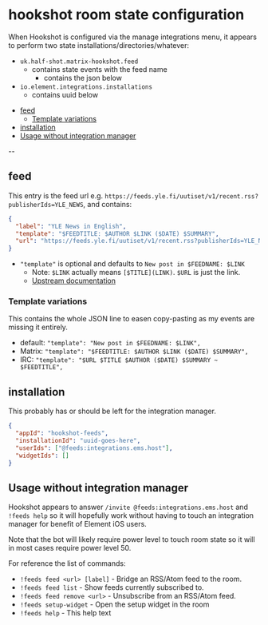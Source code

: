 # hookshot room state configuration

When Hookshot is configured via the manage integrations menu, it appears to
perform two state installations/directories/whatever:

- `uk.half-shot.matrix-hookshot.feed`
  - contains state events with the feed name
    - contains the json below
- `io.element.integrations.installations`
  - contains uuid below

<!-- START doctoc generated TOC please keep comment here to allow auto update -->
<!-- DON'T EDIT THIS SECTION, INSTEAD RE-RUN doctoc TO UPDATE -->

- [feed](#feed)
  - [Template variations](#template-variations)
- [installation](#installation)
- [Usage without integration manager](#usage-without-integration-manager)

<!-- END doctoc generated TOC please keep comment here to allow auto update -->

--

## feed

This entry is the feed url e.g.
`https://feeds.yle.fi/uutiset/v1/recent.rss?publisherIds=YLE_NEWS`, and
contains:

```json
{
  "label": "YLE News in English",
  "template": "$FEEDTITLE: $AUTHOR $LINK ($DATE) $SUMMARY",
  "url": "https://feeds.yle.fi/uutiset/v1/recent.rss?publisherIds=YLE_NEWS"
}
```

- `"template"` is optional and defaults to `New post in $FEEDNAME: $LINK`
  - Note: `$LINK` actually means `[$TITLE](LINK)`. `$URL` is just the link.
  - [Upstream documentation](https://matrix-org.github.io/matrix-hookshot/latest/setup/feeds.html#feed-templates)

### Template variations

This contains the whole JSON line to easen copy-pasting as my events are missing it entirely.

- default: `"template": "New post in $FEEDNAME: $LINK",`
- Matrix: `"template": "$FEEDTITLE: $AUTHOR $LINK ($DATE) $SUMMARY",`
- IRC: `"template": "$URL $TITLE $AUTHOR ($DATE) $SUMMARY ~ $FEEDTITLE",`

## installation

This probably has or should be left for the integration manager.

```json
{
  "appId": "hookshot-feeds",
  "installationId": "uuid-goes-here",
  "userIds": ["@feeds:integrations.ems.host"],
  "widgetIds": []
}
```

## Usage without integration manager

Hookshot appears to answer `/invite @feeds:integrations.ems.host` and
`!feeds help` so it will hopefully work without having to touch an
integration manager for benefit of Element iOS users.

Note that the bot will likely require power level to touch room state so
it will in most cases require power level 50.

For reference the list of commands:

- `!feeds feed <url> [label]` - Bridge an RSS/Atom feed to the room.
- `!feeds feed list` - Show feeds currently subscribed to.
- `!feeds feed remove <url>` - Unsubscribe from an RSS/Atom feed.
- `!feeds setup-widget` - Open the setup widget in the room
- `!feeds help` - This help text
